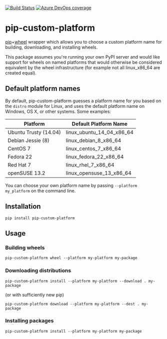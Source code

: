 [![Build Status](https://dev.azure.com/asottile/asottile/_apis/build/status/asottile.pip-custom-platform?branchName=master)](https://dev.azure.com/asottile/asottile/_build/latest?definitionId=60&branchName=master)
[![Azure DevOps coverage](https://img.shields.io/azure-devops/coverage/asottile/asottile/60/master.svg)](https://dev.azure.com/asottile/asottile/_build/latest?definitionId=60&branchName=master)

pip-custom-platform
===================

[pip][pip]+[wheel][wheel] wrapper which allows you to choose a custom platform
name for building, downloading, and installing wheels.

This package assumes you're running your own PyPI server and would like
support for wheels on named platforms that would otherwise be considered
equivalent by the wheel infrastructure (for example not all linux_x86_64 are
created equal).

## Default platform names

By default, pip-custom-platform guesses a platform name for you based on the
`distro` module for Linux, and uses the default platform name on Windows, OS
X, or other systems. Some examples:

| Platform                | Default Platform Name      |
|-------------------------|----------------------------|
| Ubuntu Trusty (14.04)   | linux_ubuntu_14_04_x86_64  |
| Debian Jessie (8)       | linux_debian_8_x86_64      |
| CentOS 7                | linux_centos_7_x86_64      |
| Fedora 22               | linux_fedora_22_x86_64     |
| Red Hat 7               | linux_rhel_7_x86_64        |
| openSUSE 13.2           | linux_opensuse_13_x86_64   |

You can choose your own platform name by passing `--platform my_platform` on
the command line.

## Installation

`pip install pip-custom-platform`

## Usage

### Building wheels

`pip-custom-platform wheel --platform my-platform my-package`

### Downloading distributions

`pip-custom-platform install --platform my-platform --download . my-package`

(or with sufficiently new pip)

`pip-custom-platform download --platform my-platform --dest . my-package`

### Installing packages

`pip-custom-platform install --platform my-platform my-package`


[pip]: https://github.com/pypa/pip
[wheel]: https://bitbucket.org/pypa/wheel
